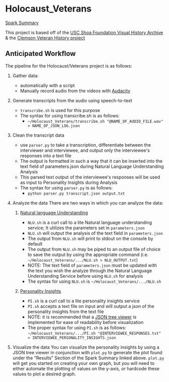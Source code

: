 # Holocaust_Veterans
[Spark Summary](https://spark.adobe.com/page/QU7C7RN82eRj3/)

This project is based off of the [USC Shoa Foundation Visual History Archive](https://sfi.usc.edu/vha) & the [Clemson Veteran History project](https://tigerprints.clemson.edu/cgi/viewcontent.cgi?article=1084&context=foci)
 
## Anticipated Workflow
The pipeline for the Holocaust/Veterans project is as follows:
1. Gather data:
	- automatically with a script
	- Manually record audio from the videos with [Audacity](https://www.audacityteam.org/download/)
2. Generate transcripts from the audio using speech-to-text
	- `transcribe.sh` is used for this purpose
	- The syntax for using transcribe.sh is as follows:
		- `~/Holocaust_Veterans/transcribe.sh "@NAME_OF_AUDIO_FILE.wav" > NAME_OF_JSON_LOG.json`
3. Clean the transcript data
	- use `parser.py` to take a transcription, differentiate between the interviewer and interviewee, and output only the interviewee's responses into a text file 
	- The output is formatted in such a way that it can be inserted into the text field of parameters.json during Natural Language Understanding Analysis
	- This parsed text output of the interviewee's responses will be used as input to Personality Insights during Analysis
	- The syntax for using `parser.py` is as follows:
		- `python parser.py transcript.json output.txt`
4. Analyze the data
There are two ways in which you can analyze the data:
	1. [Natural language Understanding](https://natural-language-understanding-demo.ng.bluemix.net/)
		- `NLU.sh` is a curl call to a lite Natural language understanding service; It utilizes the parameters set in `parameters.json` 
		- `NLU.sh` will output the analysis of the text field in `parameters.json`
		- The output from `NLU.sh` will print to stdout on the console by default
		- The output from `NLU.sh` may be piped to an output file of choice to save the output by using the appropriate command (i.e. `~/Holocaust_Veterans/.../NLU.sh > NLU_OUTPUT.txt`)
		- NOTE: The text field of `parameters.json` must be updated with the text you wish the analyze through the Natural Language Understanding Service before using `NLU.sh` for analysis
		- The syntax for using `NLU.sh` is `~/Holocaust_Veterans/.../NLU.sh`

	2. [Personality Insights](https://personality-insights-demo.ng.bluemix.net/)
		- `PI.sh` is a curl call to a lite personality insights service
		- `PI.sh` accepts a text file on input and will output a json of the personality insights from the text file
		- NOTE: it is recommended that a [JSON tree viewer](https://codebeautify.org/jsonviewer) is implemented for ease of readability before visualization
		- The proper syntax for using `PI.sh` is as follows: `~/Holocaust_Veterans/.../PI.sh "@INTERVIEWEE_RESPONSES.txt" > INTERVIEWEE_PERSONALITY_INSIGHTS.json`
 		
5. Visualize the data
You can visualize the personality insights by using a JSON tree viewer in conjunction with `plot.py` to generate the plot found under the "Results" Section of the Spark Summary linked above. `plot.py` will get you started on creating your own graph, but you will need to either automate the plotting of values on the y-axis, or hardcode these values to plot a desired graph.
